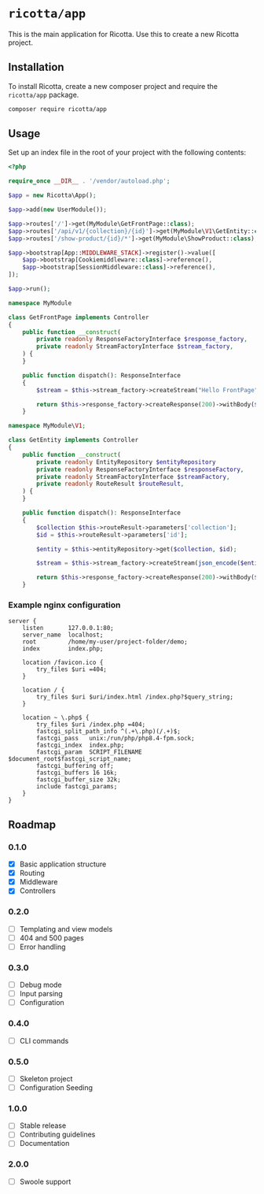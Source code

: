 `ricotta/app`
=============

This is the main application for Ricotta. Use this to create a new Ricotta project.

## Installation

To install Ricotta, create a new composer project and require the `ricotta/app` package.

```bash
composer require ricotta/app
```

## Usage

Set up an index file in the root of your project with the following contents:

```php
<?php

require_once __DIR__ . '/vendor/autoload.php';

$app = new Ricotta\App();

$app->add(new UserModule());

$app->routes['/']->get(MyModule\GetFrontPage::class);
$app->routes['/api/v1/{collection}/{id}']->get(MyModule\V1\GetEntity::class);
$app->routes['/show-product/{id}/*']->get(MyModule\ShowProduct::class);

$app->bootstrap[App::MIDDLEWARE_STACK]->register()->value([
    $app->bootstrap[Cookiemiddleware::class]->reference(),
    $app->bootstrap[SessionMiddleware::class]->reference(),
]);

$app->run();
```

```php
namespace MyModule

class GetFrontPage implements Controller
{
    public function __construct(
        private readonly ResponseFactoryInterface $response_factory,
        private readonly StreamFactoryInterface $stream_factory,
    ) {
    }

    public function dispatch(): ResponseInterface
    {
        $stream = $this->stream_factory->createStream("Hello FrontPage");

        return $this->response_factory->createResponse(200)->withBody($stream);
    }
```

```php
namespace MyModule\V1;

class GetEntity implements Controller
{
    public function __construct(
        private readonly EntityRepository $entityRepository
        private readonly ResponseFactoryInterface $responseFactory,
        private readonly StreamFactoryInterface $streamFactory,
        private readonly RouteResult $routeResult,
    ) {
    }

    public function dispatch(): ResponseInterface
    {
        $collection $this->routeResult->parameters['collection'];
        $id = $this->routeResult->parameters['id'];

        $entity = $this->entityRepository->get($collection, $id);

        $stream = $this->stream_factory->createStream(json_encode($entity));

        return $this->response_factory->createResponse(200)->withBody($stream);
    }
```

### Example nginx configuration

```
server {
    listen       127.0.0.1:80;
    server_name  localhost;
    root         /home/my-user/project-folder/demo;
    index        index.php;

    location /favicon.ico {
        try_files $uri =404;
    }
    
    location / {
        try_files $uri $uri/index.html /index.php?$query_string;
    }
    
    location ~ \.php$ {
        try_files $uri /index.php =404;
        fastcgi_split_path_info ^(.+\.php)(/.+)$;
        fastcgi_pass   unix:/run/php/php8.4-fpm.sock;
        fastcgi_index  index.php;
        fastcgi_param  SCRIPT_FILENAME  $document_root$fastcgi_script_name;
        fastcgi_buffering off;
        fastcgi_buffers 16 16k;
        fastcgi_buffer_size 32k;
        include fastcgi_params;
    }
}
```

## Roadmap

### 0.1.0

- [x] Basic application structure
- [x] Routing
- [x] Middleware
- [x] Controllers

### 0.2.0

- [ ] Templating and view models
- [ ] 404 and 500 pages
- [ ] Error handling

### 0.3.0

- [ ] Debug mode
- [ ] Input parsing
- [ ] Configuration

### 0.4.0
- [ ] CLI commands

### 0.5.0
- [ ] Skeleton project
- [ ] Configuration Seeding

### 1.0.0

- [ ] Stable release
- [ ] Contributing guidelines
- [ ] Documentation

### 2.0.0

- [ ] Swoole support
